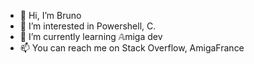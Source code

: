- 👋 Hi, I’m Bruno
- 👀 I’m interested in Powershell, C.
- 🌱 I’m currently learning 𝔸miga dev
- 📫 You can reach me on Stack Overflow, AmigaFrance
<!-- - 💞️ I’m looking to collaborate on ...--->

<!---
bruno-frederic/bruno-frederic is a ✨ special ✨ repository because its `README.md` (this file) appears on your GitHub profile.
You can click the Preview link to take a look at your changes.
--->
